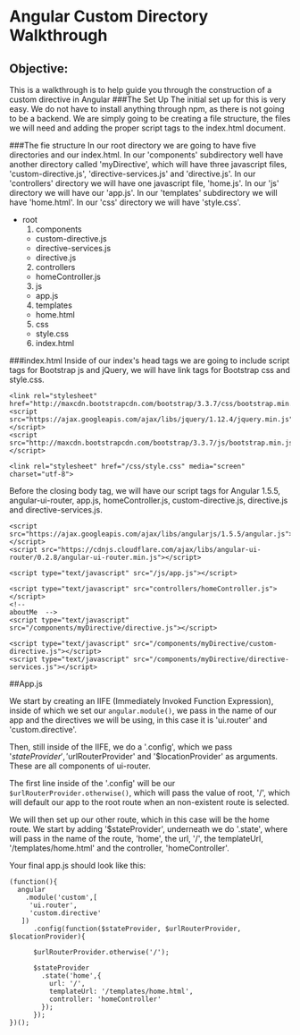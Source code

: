 # Angular Custom Directory Walkthrough
## Objective:
This is a walkthrough is to help guide you through the construction of a custom directive in Angular
###The Set Up
The initial set up for this is very easy. We do not have to install anything through npm, as there is not going to be a backend. We are simply going to be creating a file structure, the files we will need and adding the proper script tags to the index.html document.


###The fie structure
In our root directory we are going to have five directories and our index.html. In our 'components' subdirectory well have another directory called 'myDirective', which will have three javascript files, 'custom-directive.js', 'directive-services.js' and 'directive.js'. In our 'controllers' directory we will have one javascript file, 'home.js'. In our 'js' directory we will have our 'app.js'. In our 'templates' subdirectory we will have 'home.html'. In our 'css' directory we will have 'style.css'.
- root  
  1. components    
    * custom-directive.js  
    * directive-services.js  
    * directive.js
  2. controllers  
    * homeController.js  
  3. js  
    * app.js  
  4. templates  
    * home.html  
  5. css  
    * style.css  
  6. index.html

###index.html
Inside of our index's head tags we are going to include script tags for Bootstrap js and jQuery, we will have link tags for Bootstrap css and style.css.

```
<link rel="stylesheet" href="http://maxcdn.bootstrapcdn.com/bootstrap/3.3.7/css/bootstrap.min.css">
<script src="https://ajax.googleapis.com/ajax/libs/jquery/1.12.4/jquery.min.js"></script>
<script src="http://maxcdn.bootstrapcdn.com/bootstrap/3.3.7/js/bootstrap.min.js"></script>

<link rel="stylesheet" href="/css/style.css" media="screen" charset="utf-8">
```
Before the closing body tag, we will have our script tags for Angular 1.5.5, angular-ui-router, app.js, homeController.js, custom-directive.js, directive.js and directive-services.js.  

```
<script src="https://ajax.googleapis.com/ajax/libs/angularjs/1.5.5/angular.js"></script>
<script src="https://cdnjs.cloudflare.com/ajax/libs/angular-ui-router/0.2.8/angular-ui-router.min.js"></script>

<script type="text/javascript" src="/js/app.js"></script>

<script type="text/javascript" src="controllers/homeController.js">
</script>
<!--
aboutMe  -->
<script type="text/javascript" src="/components/myDirective/directive.js"></script>

<script type="text/javascript" src="/components/myDirective/custom-directive.js"></script>
<script type="text/javascript" src="/components/myDirective/directive-services.js"></script>
```
##App.js

We start by creating an IIFE (Immediately Invoked Function Expression), inside of which we set our `angular.module()`, we pass in the name of our app and the directives we will be using, in this case it is 'ui.router' and 'custom.directive'.  

Then, still inside of the IIFE, we do a '.config', which we pass '$stateProvider', '$urlRouterProvider' and '$locationProvider' as arguments. These are all components of ui-router.   

The first line inside of the '.config' will be our `$urlRouterProvider.otherwise()`, which will pass the value of root, '/', which will default our app to the root route when an non-existent route is selected.   

We will then set up our other route, which in this case will be the home route. We start by adding '$stateProvider', underneath we do '.state', where will pass in the name of the route, 'home', the url, '/', the templateUrl, '/templates/home.html' and the controller, 'homeController'.

Your final app.js should look like this:   
```
(function(){
  angular
    .module('custom',[
     'ui.router',
     'custom.directive'
   ])
      .config(function($stateProvider, $urlRouterProvider, $locationProvider){

      $urlRouterProvider.otherwise('/');

      $stateProvider
        .state('home',{
          url: '/',
          templateUrl: '/templates/home.html',
          controller: 'homeController'
        });
      });
})();

```
